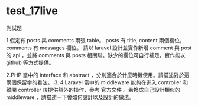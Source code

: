 # test_17live
測試題

1.假定有 posts 與 comments 兩張 table。
posts 有 title, content 兩個欄位，comments 有 messages 欄位。
請以 laravel 設計並實作新增 comment 與 post 的 api ，並將 comments 與 posts 相關聯。缺少的欄位可自行補足，實作能以 github 等方式提供。

2.PHP 當中的 interface 和 abstract ，分別適合於什麼時機使用。請描述對於這兩個保留字的看法。
3.
4.Laravel 當中的 middleware 能夠在進入 controller 和離開 controller 後提供額外的操作，參考 官方文件 。若換成自己設計類似的 middleware ，請描述一下會如何設計以及設計的做法。
